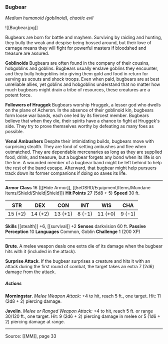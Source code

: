 ### Bugbear
_Medium humanoid (goblinoid), chaotic evil_

![[Bugbear.jpg]]

Bugbears are born for battle and mayhem. Surviving by raiding and hunting, they bully the weak and despise being bossed around, but their love of carnage means they will fight for powerful masters if bloodshed and treasure are assured.

**Goblinoids** Bugbears are often found in the company of their cousins, hobgoblins and goblins. Bugbears usually enslave goblins they encounter, and they bully hobgoblins into giving them gold and food in return for serving as scouts and shock troops. Even when paid, bugbears are at best unreliable allies, yet goblins and hobgoblins understand that no matter how much bugbears might drain a tribe of resources, these creatures are a potent force.

**Followers of Hruggek** Bugbears worship Hruggek, a lesser god who dwells on the plane of Acheron. In the absence of their goblinoid kin, bugbears form loose war bands, each one led by its fiercest member. Bugbears believe that when they die, their spirits have a chance to fight at Hruggek's side. They try to prove themselves worthy by defeating as many foes as possible.

**Venal Ambushers** Despite their intimidating builds, bugbears move with surprising stealth. They are fond of setting ambushes and flee when outmatched. They are dependable mercenaries as long as they are supplied food, drink, and treasure, but a bugbear forgets any bond when its life is on the line. A wounded member of a bugbear band might be left behind to help the rest of the band escape. Afterward, that bugbear might help pursuers track down its former companions if doing so saves its life.

---

**Armor Class** 16 ([[Hide Armor]], [[5eOSRD/Equipment/Items/Mundane Items/Shield/Shield|Shield]])
**Hit Points** 27 (5d8 + 5)
**Speed** 30 ft.

| STR     | DEX     | CON     | INT     | WIS     | CHA     |
|---------|---------|---------|---------|---------|---------|
| 15 (+2) | 14 (+2) | 13 (+1) | 8 (-1) | 11 (+0) | 9 (-1) |

**Skills** [[stealth]] +6, [[survival]] +2
**Senses** darkvision 60 ft.
**Passive Perception** 10
**Languages** Common, Goblin
**Challenge** 1 (200 XP)

---

**Brute**. A melee weapon deals one extra die of its damage when the bugbear hits with it (included in the attack).

**Surprise Attack**. If the bugbear surprises a creature and hits it with an attack during the first round of combat, the target takes an extra 7 (2d6) damage from the attack.

##### Actions
**Morningstar**. _Melee Weapon Attack:_ +4 to hit, reach 5 ft., one target. Hit: 11 (2d8 + 2) piercing damage.

**Javelin**. _Melee or Ranged Weapon Attack:_ +4 to hit, reach 5 ft. or range 30/120 ft., one target. Hit: 9 (2d6 + 2) piercing damage in melee or 5 (1d6 + 2) piercing damage at range.

---

Source: [[MM]], page 33